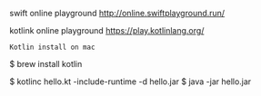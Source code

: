 
swift online playground
http://online.swiftplayground.run/


kotlink online playground
https://play.kotlinlang.org/


    Kotlin install on mac
$ brew install kotlin

$ kotlinc hello.kt -include-runtime -d hello.jar
$ java -jar hello.jar